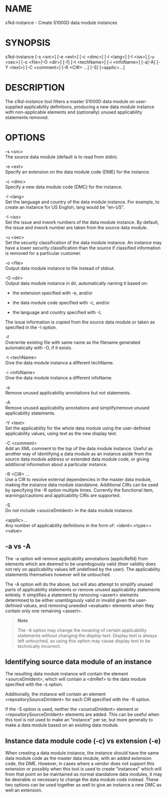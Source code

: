 NAME
====

s1kd-instance - Create S1000D data module instances

SYNOPSIS
========

s1kd-instance \[-s &lt;src&gt;\] \[-e &lt;ext&gt;\] \[-c &lt;dmc&gt;\] \[-l &lt;lang&gt;\] \[-I &lt;iss&gt;\] \[-u &lt;sec&gt;\] \[-o &lt;file&gt;|-O &lt;dir&gt;\] \[-f\] \[-t &lt;techName&gt;\] \[-i &lt;infoName&gt;\] \[-a|-A\] \[-Y &lt;text&gt;\] \[-C &lt;comment&gt;\] \[-R &lt;CIR&gt; ...\] \[-S\] \[&lt;applic&gt;...\]

DESCRIPTION
===========

The *s1kd-instance* tool filters a master S1000D data module on user-supplied applicability definitions, producing a new data module instance with non-applicable elements and (optionally) unused applicability statements removed.

OPTIONS
=======

-s &lt;src&gt;  
The source data module (default is to read from stdin).

-e &lt;ext&gt;  
Specify an extension on the data module code (DME) for the instance.

-c &lt;dmc&gt;  
Specify a new data module code (DMC) for the instance.

-l &lt;lang&gt;  
Set the language and country of the data module instance. For example, to create an instance for US English, lang would be "en-US".

-I &lt;iss&gt;  
Set the issue and inwork numbers of the data module instance. By default, the issue and inwork number are taken from the source data module.

-u &lt;sec&gt;  
Set the security classification of the data module instance. An instance may have a lower security classification than the source if classified information is removed for a particular customer.

-o &lt;file&gt;  
Output data module instance to file instead of stdout.

-O &lt;dir&gt;  
Output data module instance in dir, automatically naming it based on:

-   the extension specified with -e, and/or

-   the data module code specified with -c, and/or

-   the language and country specified with -L

The issue information is copied from the source data module or taken as specified in the -I option.

-f  
Overwrite existing file with same name as the filename generated automatically with -O, if it exists.

-t &lt;techName&gt;  
Give the data module instance a different techName.

-i &lt;infoName&gt;  
Give the data module instance a different infoName.

-a  
Remove unused applicability annotations but not statements.

-A  
Remove unused applicability annotations and simplify/remove unused applicability statements.

-Y &lt;text&gt;  
Set the applicability for the whole data module using the user-definied applicability values, using text as the new display text.

-C &lt;comment&gt;  
Add an XML comment to the top of the data module instance. Useful as another way of identifying a data module as an instance aside from the source data module address or extended data module code, or giving additional information about a particular instance.

-R &lt;CIR&gt; ...  
Use a CIR to resolve external dependencies in the master data module, making the instance data module standalone. Additional CIRs can be used by specifying the -R option multiple times. Currently the functional item, warnings/cautions and applicability CIRs are supported.

-S  
Do not include &lt;sourceDmIdent&gt; in the data module instance.

&lt;applic&gt;...  
Any number of applicability definitions in the form of: &lt;ident&gt;:&lt;type&gt;=&lt;value&gt;

-a vs -A
--------

The -a option will remove applicability annotations (applicRefId) from elements which are deemed to be unambigously valid (their validity does not rely on applicability values left undefined by the user). The applicability statements themselves however will be untouched.

The -A option will do the above, but will also attempt to simplify unused parts of applicability statements or remove unused applicability statements entirely. It simplifies a statement by removing &lt;assert&gt; elements determined to be either unambigously valid or invalid given the user-definied values, and removing uneeded &lt;evaluate&gt; elements when they contain only one remaining &lt;assert&gt;.

> **Note**
>
> The -A option may change the *meaning* of certain applicability statements without changing the *display text*. Display text is always left untouched, so using this option may cause display text to be technically incorrect.

Identifying source data module of an instance
---------------------------------------------

The resulting data module instance will contain the element &lt;sourceDmIdent&gt;, which will contain a &lt;dmRef&gt; to the data module specified with the -s option.

Additionally, the instance will contain an element &lt;repositorySourceDmIdent&gt; for each CIR specified with the -R option.

If the -S option is used, neither the &lt;sourceDmIdent&gt; element or &lt;repositorySourceDmIdent&gt; elements are added. This can be useful when this tool is not used to make an "instance" per se, but more generally to make a data module based on an existing data module.

Instance data module code (-c) vs extension (-e)
------------------------------------------------

When creating a data module instance, the instance should have the same data module code as the master data module, with an added extension code, the DME. However, in cases where a vendor does not support this extension or possibly when this tool is used to create "instances" which will from that point on be maintained as normal standalone data modules, it may be desirable or necessary to change the data module code instead. These two options can be used together as well to give an instance a new DMC as well an extension.
